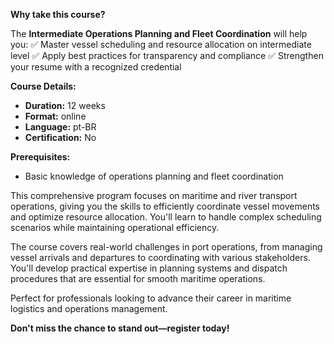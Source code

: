 **Why take this course?**

The **Intermediate Operations Planning and Fleet Coordination** will help you:
✅ Master vessel scheduling and resource allocation on intermediate level
✅ Apply best practices for transparency and compliance
✅ Strengthen your resume with a recognized credential

**Course Details:**
- **Duration:** 12 weeks
- **Format:** online
- **Language:** pt-BR
- **Certification:** No

**Prerequisites:**
- Basic knowledge of operations planning and fleet coordination

This comprehensive program focuses on maritime and river transport operations, giving you the skills to efficiently coordinate vessel movements and optimize resource allocation. You'll learn to handle complex scheduling scenarios while maintaining operational efficiency.

The course covers real-world challenges in port operations, from managing vessel arrivals and departures to coordinating with various stakeholders. You'll develop practical expertise in planning systems and dispatch procedures that are essential for smooth maritime operations.

Perfect for professionals looking to advance their career in maritime logistics and operations management.

**Don't miss the chance to stand out—register today!**